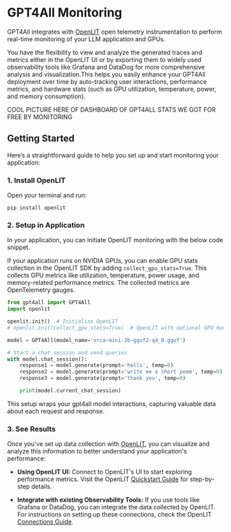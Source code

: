 # GPT4All Monitoring

GPT4All integrates with [OpenLIT](https://github.com/openlit/openlit) open telemetry instrumentation to perform real-time monitoring of your LLM application and GPUs. 

You have the flexibility to view and analyze the generated traces and metrics either in the OpenLIT UI or by exporting them to widely used observability tools like Grafana and DataDog for more comprehensive analysis and visualization.This helps you easily enhance your GPT4All deployment over time by auto-tracking user interactions, performance metrics, and hardware stats (such as GPU utilization, temperature, power, and memory consumption).

COOL PICTURE HERE OF DASHBOARD OF GPT4ALL STATS WE GOT FOR FREE BY MONITORING

## Getting Started

Here’s a straightforward guide to help you set up and start monitoring your application:

### 1. Install OpenLIT
Open your terminal and run:

```shell
pip install openlit
```

### 2. Setup in Application
In your application, you can initiate OpenLIT monitoring with the below code snippet.

If your application runs on NVIDIA GPUs, you can enable GPU stats collection in the OpenLIT SDK by adding `collect_gpu_stats=True`. This collects GPU metrics like utilization, temperature, power usage, and memory-related performance metrics. The collected metrics are OpenTelemetry gauges.

```python
from gpt4all import GPT4All
import openlit

openlit.init()  # Initialize OpenLIT
# openlit.init(collect_gpu_stats=True)  # OpenLIT with optional GPU monitoring

model = GPT4All(model_name='orca-mini-3b-gguf2-q4_0.gguf')

# Start a chat session and send queries
with model.chat_session():
    response1 = model.generate(prompt='hello', temp=0)
    response2 = model.generate(prompt='write me a short poem', temp=0)
    response3 = model.generate(prompt='thank you', temp=0)

    print(model.current_chat_session)
```
This setup wraps your gpt4all model interactions, capturing valuable data about each request and response.

### 3. See Results

Once you've set up data collection with [OpenLIT](https://github.com/openlit/openlit), you can visualize and analyze this information to better understand your application's performance:

- **Using OpenLIT UI:** Connect to OpenLIT's UI to start exploring performance metrics. Visit the OpenLIT [Quickstart Guide](https://docs.openlit.io/latest/quickstart) for step-by-step details.

- **Integrate with existing Observability Tools:** If you use tools like Grafana or DataDog, you can integrate the data collected by OpenLIT. For instructions on setting up these connections, check the OpenLIT [Connections Guide](https://docs.openlit.io/latest/connections/intro).
